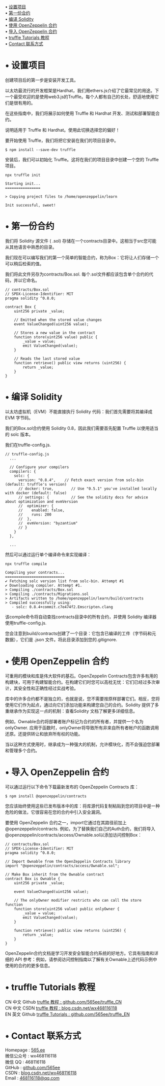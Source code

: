 • [设置项目](#index1)  
• [第一份合约](#index2)  
• [编译 Solidity](#index3)  
• [使用 OpenZeppelin 合约](#index4)  
• [导入 OpenZeppelin 合约](#index5)  
• [truffle Tutorials 教程](#index98)   
• [Contact 联系方式](#index99) 

# <span id='index1'>• 设置项目</span>  
创建项目后的第一步是安装开发工具。

以太坊最流行的开发框架是Hardhat，我们用ethers.js介绍了它最常见的用途。下一个最受欢迎的是使用web3.js的Truffle。每个人都有自己的长处，舒适地使用它们是很有用的。

在这些指南中，我们将展示如何使用 Truffle 和 Hardhat 开发、测试和部署智能合约。

说明适用于 Truffle 和 Hardhat。使用此切换选择您的偏好！

要开始使用 Truffle，我们将把它安装在我们的项目目录中。
```
$ npm install --save-dev truffle
```

安装后，我们可以初始化 Truffle。这将在我们的项目目录中创建一个空的 Truffle 项目。
```
npx truffle init

Starting init...
================

> Copying project files to /home/openzeppelin/learn

Init successful, sweet!
```

# <span id='index2'>• 第一份合约</span>  
我们将 Solidity 源文件 ( .sol) 存储在一个contracts目录中。这相当于src您可能从其他语言中熟悉的目录。

我们现在可以编写我们的第一个简单的智能合约，称为Box：它将让人们存储一个可以稍后检索的值。

我们将此文件另存为contracts/Box.sol. 每个.sol文件都应该包含单个合约的代码，并以它命名。
```
// contracts/Box.sol
// SPDX-License-Identifier: MIT
pragma solidity ^0.8.0;

contract Box {
    uint256 private _value;

    // Emitted when the stored value changes
    event ValueChanged(uint256 value);

    // Stores a new value in the contract
    function store(uint256 value) public {
        _value = value;
        emit ValueChanged(value);
    }

    // Reads the last stored value
    function retrieve() public view returns (uint256) {
        return _value;
    }
}
```

# <span id='index3'>• 编译 Solidity</span>  
以太坊虚拟机（EVM）不能直接执行 Solidity 代码：我们首先需要将其编译成 EVM 字节码。

我们的Box.sol合约使用 Solidity 0.8，因此我们需要首先配置 Truffle 以使用适当的 solc 版本。

我们在truffle-config.js.
```
// truffle-config.js
  ...

  // Configure your compilers
  compilers: {
    solc: {
      version: "0.8.4",    // Fetch exact version from solc-bin (default: truffle's version)
      // docker: true,        // Use "0.5.1" you've installed locally with docker (default: false)
      // settings: {          // See the solidity docs for advice about optimization and evmVersion
      //  optimizer: {
      //    enabled: false,
      //    runs: 200
      //  },
      //  evmVersion: "byzantium"
      // }
    }
  },

  ...
```

然后可以通过运行单个编译命令来实现编译：
```
npx truffle compile

Compiling your contracts...
===========================
✔ Fetching solc version list from solc-bin. Attempt #1
✔ Downloading compiler. Attempt #1.
> Compiling ./contracts/Box.sol
> Compiling ./contracts/Migrations.sol
> Artifacts written to /home/openzeppelin/learn/build/contracts
> Compiled successfully using:
   - solc: 0.8.4+commit.c7e474f2.Emscripten.clang
```

该compile命令将自动查找contracts目录中的所有合约，并使用 Solidity 编译器使用truffle-config.js.

您会注意到build/contracts创建了一个目录：它包含已编译的工件（字节码和元数据），它们是 .json 文件。将此目录添加到您的.gitignore.

# <span id='index4'>• 使用 OpenZeppelin 合约</span>  
可重用的模块和库是伟大软件的基石。OpenZeppelin Contracts包含许多有用的构建块，可用于构建智能合约。在构建它们时您可以高枕无忧：它们已经过多次审计，其安全性和正确性经过实战考验。

库中的许多合约都不是独立的，也就是说，您不需要按原样部署它们。相反，您将使用它们作为起点，通过向它们添加功能来构建您自己的合约。Solidity 提供了多重继承作为实现这一点的机制：查看Solidity 文档了解更多详细信息。

例如，Ownable合约将部署者账户标记为合约的所有者，并提供一个名为onlyOwner. 应用于函数时，onlyOwner将导致所有非来自所有者帐户的函数调用还原。还提供转让和放弃所有权的功能。

当以这种方式使用时，继承成为一种强大的机制，允许模块化，而不会强迫您部署和管理多个合约。

# <span id='index5'>• 导入 OpenZeppelin 合约</span>  
可以通过运行以下命令下载最新发布的 OpenZeppelin Contracts 库：
```
$ npm install @openzeppelin/contracts
```

您应该始终使用这些已发布版本中的库：将库源代码复制粘贴到您的项目中是一种危险的做法，它很容易在您的合约中引入安全漏洞。

要使用 OpenZeppelin 合约之一，import它通过在其路径前加上@openzeppelin/contracts. 例如，为了替换我们自己的Auth合约，我们将导入@openzeppelin/contracts/access/Ownable.sol以添加访问控制Box：
```
// contracts/Box.sol
// SPDX-License-Identifier: MIT
pragma solidity ^0.8.0;

// Import Ownable from the OpenZeppelin Contracts library
import "@openzeppelin/contracts/access/Ownable.sol";

// Make Box inherit from the Ownable contract
contract Box is Ownable {
    uint256 private _value;

    event ValueChanged(uint256 value);

    // The onlyOwner modifier restricts who can call the store function
    function store(uint256 value) public onlyOwner {
        _value = value;
        emit ValueChanged(value);
    }

    function retrieve() public view returns (uint256) {
        return _value;
    }
}
```

OpenZeppelin合约文档是学习开发安全智能合约系统的好地方。它具有指南和详细的 API 参考：例如，请参阅访问控制指南以了解有关Ownable上述代码示例中使用的合约的更多信息。

# <span id='index98'>• truffle Tutorials 教程</span>  
CN 中文 Github  [truffle 教程 : github.com/565ee/truffle_CN](https://github.com/565ee/truffle_CN)  
CN 中文 CSDN    [truffle 教程 : blog.csdn.net/wx468116118](https://blog.csdn.net/wx468116118/category_12007659.html)  
EN 英文 Github  [truffle Tutorials : github.com/565ee/truffle_EN](https://github.com/565ee/truffle_EN)  

# <span id='index99'>• Contact 联系方式</span>  
Homepage : [565.ee](https://565.ee)  
微信公众号 : wx468116118  
微信 QQ   : 468116118  
GitHub   : [github.com/565ee](https://github.com/565ee)   
CSDN     : [blog.csdn.net/wx468116118](https://blog.csdn.net/wx468116118)  
Email    : 468116118@qq.com
